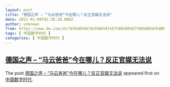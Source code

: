 ```yaml
---
layout: post
title: "德国之声 – “马云爸爸”今在哪儿？反正官媒无法说"
date: 2021-01-09T01:36:38.000Z
author: unknown
from: https://www.dw.com/zh/%E9%A9%AC%E4%BA%91%E7%88%B8%E7%88%B8%E4%BB%8A%E5%9C%A8%E5%93%AA%E5%84%BF%E5%8F%8D%E6%AD%A3%E5%AE%98%E5%AA%92%E6%97%A0%E6%B3%95%E8%AF%B4/a-56171109#new_tab
tags: [ 中国数字时代 ]
categories: [ 中国数字时代 ]
---
```

<!--1610156198000-->
[德国之声 – “马云爸爸”今在哪儿？反正官媒无法说](https://www.dw.com/zh/%E9%A9%AC%E4%BA%91%E7%88%B8%E7%88%B8%E4%BB%8A%E5%9C%A8%E5%93%AA%E5%84%BF%E5%8F%8D%E6%AD%A3%E5%AE%98%E5%AA%92%E6%97%A0%E6%B3%95%E8%AF%B4/a-56171109#new_tab)
------

<div>
<p>The post <a rel="nofollow" href="https://www.dw.com/zh/%E9%A9%AC%E4%BA%91%E7%88%B8%E7%88%B8%E4%BB%8A%E5%9C%A8%E5%93%AA%E5%84%BF%E5%8F%8D%E6%AD%A3%E5%AE%98%E5%AA%92%E6%97%A0%E6%B3%95%E8%AF%B4/a-56171109#new_tab">德国之声 &#8211; “马云爸爸”今在哪儿？反正官媒无法说</a> appeared first on <a rel="nofollow" href="https://chinadigitaltimes.net/chinese">中国数字时代</a>.</p>
</div>
